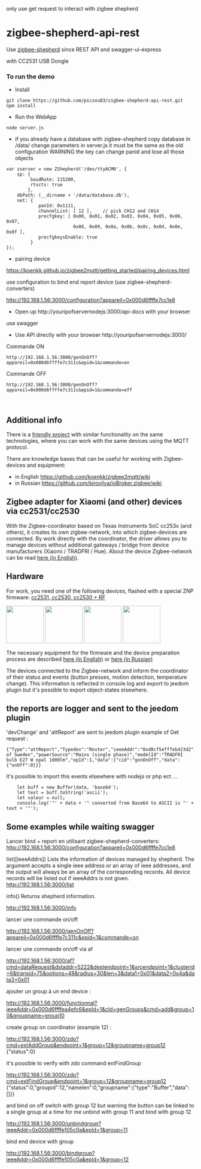 only use get request to interact with zigbee shepherd

# zigbee-shepherd-api-rest

Use [zigbee-shepherd](https://github.com/zigbeer/zigbee-shepherd) since REST API and swagger-ui-express  

with CC2531 USB Dongle

### To run the demo

* Install
```  
git clone https://github.com/picsou83/zigbee-shepherd-api-rest.git
npm install  
```

* Run the WebApp
```
node server.js 
```

* if you already have a database with zigbee-shepherd
copy database in /data/
change parameters in server.js it must be the same as the old configuration
WARNING the key can change panid and lose all those objects

```
var zserver = new ZShepherd('/dev/ttyACM0', {
	sp: {
	     baudRate: 115200, 
	     rtscts: true
	    },
	dbPath: (__dirname + '/data/database.db'),
	net: {
	        panId: 0x1111,
	        channelList: [ 12 ],    // pick CH12 and CH14
	        precfgkey: [ 0x00, 0x01, 0x02, 0x03, 0x04, 0x05, 0x06, 0x07,
	                     0x08, 0x09, 0x0a, 0x0b, 0x0c, 0x0d, 0x0e, 0x0f ],
	        precfgkeysEnable: true
	     }
});
```

* pairing device

https://koenkk.github.io/zigbee2mqtt/getting_started/pairing_devices.html

use configuration to bind end report device (use zigbee-shepherd-converters)

http://192.168.1.56:3000/configuration?appareil=0x000d6ffffe7cc1e8

* Open up http://youripofservernodejs:3000/api-docs with your browser

use swagger

* Use API directly with your browser http://youripofservernodejs:3000/


Commande ON
```
http://192.168.1.56:3000/genOnOff?appareil=0x000d6ffffe7c311c&epid=1&commande=on
```

Commande OFF
```
http://192.168.1.56:3000/genOnOff?appareil=0x000d6ffffe7c311c&epid=1&commande=off
```


<br />

## Additional info

There is a [friendly project](https://github.com/koenkk/zigbee2mqtt) with similar functionality on the same technologies, where you can work with the same devices using the MQTT protocol.

There are knowledge bases that can be useful for working with Zigbee-devices and equipment:
* in English https://github.com/koenkk/zigbee2mqtt/wiki
* in Russian https://github.com/kirovilya/ioBroker.zigbee/wiki

## Zigbee adapter for Xiaomi (and other) devices via cc2531/cc2530

With the Zigbee-coordinator based on Texas Instruments SoC cc253x (and others), it creates its own zigbee-network, into which zigbee-devices are connected. By work directly with the coordinator, the driver allows you to manage devices without additional gateways / bridge from device manufacturers (Xiaomi / TRADFRI / Hue). About the device Zigbee-network can be read [here (in English)](https://github.com/Koenkk/zigbee2mqtt/wiki/ZigBee-network).

## Hardware

For work, you need one of the following devices, flashed with a special ZNP firmware: [cc2531, cc2530, cc2530 + RF](https://github.com/Koenkk/zigbee2mqtt/wiki/Supported-sniffer-devices#zigbee-coordinator)

<span><img src="https://ae01.alicdn.com/kf/HTB1Httue3vD8KJjSsplq6yIEFXaJ/Wireless-Zigbee-CC2531-Sniffer-Bare-Board-Packet-Protocol-Analyzer-Module-USB-Interface-Dongle-Capture-Packet.jpg_640x640.jpg" width="100"></span>
<span><img src="http://img.dxcdn.com/productimages/sku_429478_2.jpg" width="100"></span>
<span><img src="http://img.dxcdn.com/productimages/sku_429601_2.jpg" width="100"></span>
<span><img src="https://ae01.alicdn.com/kf/HTB1zAA5QVXXXXahapXXq6xXFXXXu/RF-TO-USB-CC2530-CC2591-RF-switch-USB-transparent-serial-data-transmission-equipment.jpg_640x640.jpg" width="100"></span>

The necessary equipment for the firmware and the device preparation process are described [here (in English)](https://github.com/Koenkk/zigbee2mqtt/wiki/Getting-started) or [here (in Russian)](https://github.com/kirovilya/ioBroker.zigbee/wiki/%D0%9F%D1%80%D0%BE%D1%88%D0%B8%D0%B2%D0%BA%D0%B0)

The devices connected to the Zigbee-network and inform the coordinator of their status and events (button presses, motion detection, temperature change). This information is reflected in console.log and export to jeedom plugin but it's possible to export object-states elsewhere.

## the reports are logger and sent to the jeedom plugin
'devChange' and 'attReport' are sent to jeedom plugin
example of Get request :
```
{"Type":"attReport","Typedev":"Router","ieeeAddr":"0xd0cf5efffeb423d2","nwkAddr":44829,"manufId":4476,"manufName":"IKEA of Sweden","powerSource":"Mains (single phase)","modelId":"TRADFRI bulb E27 W opal 1000lm","epId":1,"data":{"cid":"genOnOff","data":{"onOff":0}}}
```

it's possible to import this events elsewhere with nodejs or php ect ...

```  
  	let buff = new Buffer(data, 'base64');
    let text = buff.toString('ascii');  
  	let valeur = null;
  	console.log('"' + data + '" converted from Base64 to ASCII is "' + text + '"');
```

## Some examples while waiting swagger

Lancer bind + report en utilisant zigbee-shepherd-converters:
http://192.168.1.56:3000/configuration?appareil=0x000d6ffffe7cc1e8

list([ieeeAddrs])
Lists the information of devices managed by shepherd. The argument accepts a single ieee address or an array of ieee addresses, and the output will always be an array of the corresponding records. All device records will be listed out if ieeeAddrs is not given.
http://192.168.1.56:3000/list

info()
Returns shepherd information.

http://192.168.1.56:3000/info

lancer une commande on/off

http://192.168.1.56:3000/genOnOff?appareil=0x000d6ffffe7c311c&epid=1&commande=on

lancer une commande on/off via af

http://192.168.1.56:3000/af?cmd=dataRequest&dstaddr=5222&destendpoint=1&srcendpoint=1&clusterid=6&transid=75&options=48&radius=30&len=3&data1=0x01&data2=0x4a&data3=0x01  

ajouter un group à un end device :

http://192.168.1.56:3000/functionnal?ieeeAddr=0x000d6ffffea4efc6&epId=1&cId=genGroups&cmd=add&group=10&groupname=group10

create group on coordinator (example 12) :

http://192.168.1.56:3000/zdo?cmd=extAddGroup&endpoint=1&group=12&groupname=group12
{"status":0}

it's possible to verify with zdo command extFindGroup

http://192.168.1.56:3000/zdo?cmd=extFindGroup&endpoint=1&group=12&groupname=group12
{"status":0,"groupid":12,"namelen":0,"groupname":{"type":"Buffer","data":[]}}

and bind on off switch with group 12 but warning the button can be linked to a single group at a time
for me unbind with group 11 and bind with group 12

http://192.168.1.56:3000/unbindgroup?ieeeAddr=0x000d6ffffe105c0a&epId=1&group=11

bind end device with group

http://192.168.1.56:3000/bindgroup?ieeeAddr=0x000d6ffffe105c0a&epId=1&group=12


